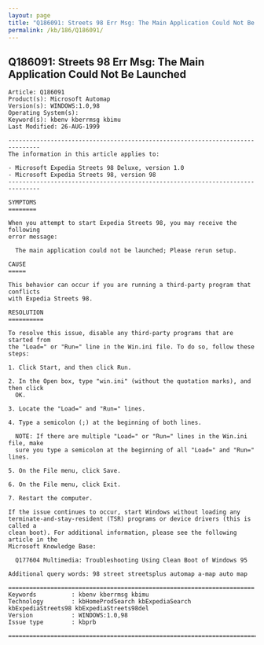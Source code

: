 ```yaml
---
layout: page
title: "Q186091: Streets 98 Err Msg: The Main Application Could Not Be Launched"
permalink: /kb/186/Q186091/
---
```


## Q186091: Streets 98 Err Msg: The Main Application Could Not Be Launched

	Article: Q186091
	Product(s): Microsoft Automap
	Version(s): WINDOWS:1.0,98
	Operating System(s): 
	Keyword(s): kbenv kberrmsg kbimu
	Last Modified: 26-AUG-1999
	
	-------------------------------------------------------------------------------
	The information in this article applies to:
	
	- Microsoft Expedia Streets 98 Deluxe, version 1.0 
	- Microsoft Expedia Streets 98, version 98 
	-------------------------------------------------------------------------------
	
	SYMPTOMS
	========
	
	When you attempt to start Expedia Streets 98, you may receive the following
	error message:
	
	  The main application could not be launched; Please rerun setup.
	
	CAUSE
	=====
	
	This behavior can occur if you are running a third-party program that conflicts
	with Expedia Streets 98.
	
	RESOLUTION
	==========
	
	To resolve this issue, disable any third-party programs that are started from
	the "Load=" or "Run=" line in the Win.ini file. To do so, follow these steps:
	
	1. Click Start, and then click Run.
	
	2. In the Open box, type "win.ini" (without the quotation marks), and then click
	  OK.
	
	3. Locate the "Load=" and "Run=" lines.
	
	4. Type a semicolon (;) at the beginning of both lines.
	
	  NOTE: If there are multiple "Load=" or "Run=" lines in the Win.ini file, make
	  sure you type a semicolon at the beginning of all "Load=" and "Run=" lines.
	
	5. On the File menu, click Save.
	
	6. On the File menu, click Exit.
	
	7. Restart the computer.
	
	If the issue continues to occur, start Windows without loading any
	terminate-and-stay-resident (TSR) programs or device drivers (this is called a
	clean boot). For additional information, please see the following article in the
	Microsoft Knowledge Base:
	
	  Q177604 Multimedia: Troubleshooting Using Clean Boot of Windows 95
	
	Additional query words: 98 street streetsplus automap a-map auto map
	
	======================================================================
	Keywords          : kbenv kberrmsg kbimu 
	Technology        : kbHomeProdSearch kbExpediaSearch kbExpediaStreets98 kbExpediaStreets98del
	Version           : WINDOWS:1.0,98
	Issue type        : kbprb
	
	=============================================================================
	

